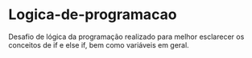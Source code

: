 # Logica-de-programacao
Desafio de lógica da programação realizado para melhor esclarecer os conceitos de if e else if, bem como variáveis em geral.
